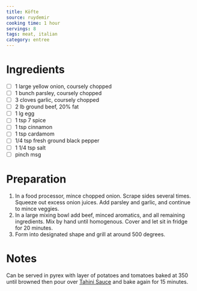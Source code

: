 ```yaml
---
title: Köfte
source: ruydemir
cooking time: 1 hour
servings: 8
tags: meat, italian
category: entree
---
```




Ingredients
===========

* [ ] 1 large yellow onion, coursely chopped
* [ ] 1 bunch parsley, coursely chopped
* [ ] 3 cloves garlic, coursely chopped
* [ ] 2 lb ground beef, 20% fat
* [ ] 1 lg egg
* [ ] 1 tsp 7 spice
* [ ] 1 tsp cinnamon
* [ ] 1 tsp cardamom
* [ ] 1/4 tsp fresh ground black pepper
* [ ] 1 1/4 tsp salt
* [ ] pinch msg

Preparation
===========
1. In a food processor, mince chopped onion. Scrape sides several times. Squeeze out excess onion juices. Add parsley and garlic, and continue to mince veggies.
2. In a large mixing bowl add beef, minced aromatics, and all remaining ingredients. Mix by hand until homogenous. Cover and let sit in fridge for 20 minutes.
3. Form into designated shape and grill at around 500 degrees.

Notes
=====

Can be served in pyrex with layer of potatoes and tomatoes baked at 350 until browned then pour over [Tahini Sauce](../sauces/tahini_sauce.md) and bake again for 15 minutes.